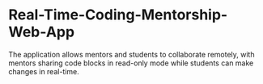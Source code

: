 # Real-Time-Coding-Mentorship-Web-App
The application allows mentors and students to collaborate remotely, with mentors sharing code blocks in read-only mode while students can make changes in real-time.

